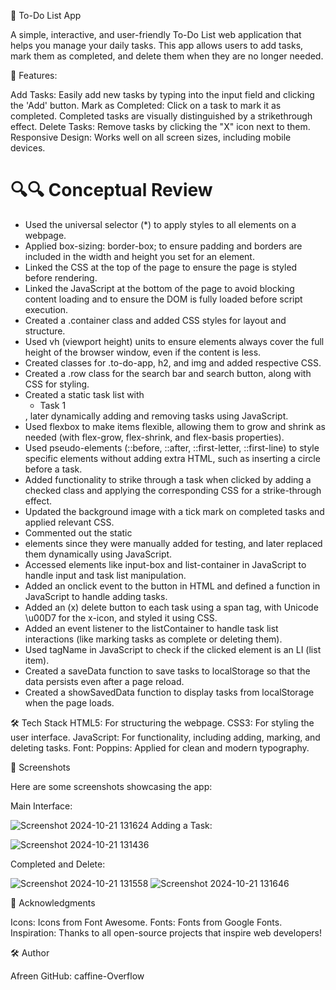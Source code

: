 ﻿📝 To-Do List App

A simple, interactive, and user-friendly To-Do List web application that helps you manage your daily tasks. This app allows users to add tasks, mark them as completed, and delete them when they are no longer needed.

<!-- You can replace this with a screenshot or GIF of your app -->

🚀 Features:

Add Tasks: Easily add new tasks by typing into the input field and clicking the 'Add' button.
Mark as Completed: Click on a task to mark it as completed. Completed tasks are visually distinguished by a strikethrough effect.
Delete Tasks: Remove tasks by clicking the "X" icon next to them.
Responsive Design: Works well on all screen sizes, including mobile devices.

# 🔍🔍 Conceptual Review

- Used the universal selector (\*) to apply styles to all elements on a webpage.
- Applied box-sizing: border-box; to ensure padding and borders are included in the width and height you set for an element.
- Linked the CSS at the top of the page to ensure the page is styled before rendering.
- Linked the JavaScript at the bottom of the page to avoid blocking content loading and to ensure the DOM is fully loaded before script execution.
- Created a .container class and added CSS styles for layout and structure.
- Used vh (viewport height) units to ensure elements always cover the full height of the browser window, even if the content is less.
- Created classes for .to-do-app, h2, and img and added respective CSS.
- Created a .row class for the search bar and search button, along with CSS for styling.
- Created a static task list with <ul><li>Task 1</li></ul>, later dynamically adding and removing tasks using JavaScript.
- Used flexbox to make items flexible, allowing them to grow and shrink as needed (with flex-grow, flex-shrink, and flex-basis properties).
- Used pseudo-elements (::before, ::after, ::first-letter, ::first-line) to style specific elements without adding extra HTML, such as inserting a circle before a task.
- Added functionality to strike through a task when clicked by adding a checked class and applying the corresponding CSS for a strike-through effect.
- Updated the background image with a tick mark on completed tasks and applied relevant CSS.
- Commented out the static <li> elements since they were manually added for testing, and later replaced them dynamically using JavaScript.
- Accessed elements like input-box and list-container in JavaScript to handle input and task list manipulation.
- Added an onclick event to the button in HTML and defined a function in JavaScript to handle adding tasks.
- Added an (x) delete button to each task using a span tag, with Unicode \u00D7 for the x-icon, and styled it using CSS.
- Added an event listener to the listContainer to handle task list interactions (like marking tasks as complete or deleting them).
- Used tagName in JavaScript to check if the clicked element is an LI (list item).
- Created a saveData function to save tasks to localStorage so that the data persists even after a page reload.
- Created a showSavedData function to display tasks from localStorage when the page loads.

🛠️ Tech Stack
HTML5: For structuring the webpage.
CSS3: For styling the user interface.
JavaScript: For functionality, including adding, marking, and deleting tasks.
Font: Poppins: Applied for clean and modern typography.

📸 Screenshots

Here are some screenshots showcasing the app:

Main Interface:

![Screenshot 2024-10-21 131624](https://github.com/user-attachments/assets/18af5700-be29-488b-a38c-c56fd3dfb37c)
Adding a Task:

![Screenshot 2024-10-21 131436](https://github.com/user-attachments/assets/403c419b-4d9c-4cb9-83a8-cbce5e34841b)


Completed and Delete:


![Screenshot 2024-10-21 131558](https://github.com/user-attachments/assets/012b63fb-b8b1-406d-b009-43d90530c4d2)
![Screenshot 2024-10-21 131646](https://github.com/user-attachments/assets/8392b322-177d-46ac-b937-d9ae87dd2164)

🙌 Acknowledgments

Icons: Icons from Font Awesome.
Fonts: Fonts from Google Fonts.
Inspiration: Thanks to all open-source projects that inspire web developers!

🛠️ Author

Afreen
GitHub: caffine-Overflow

